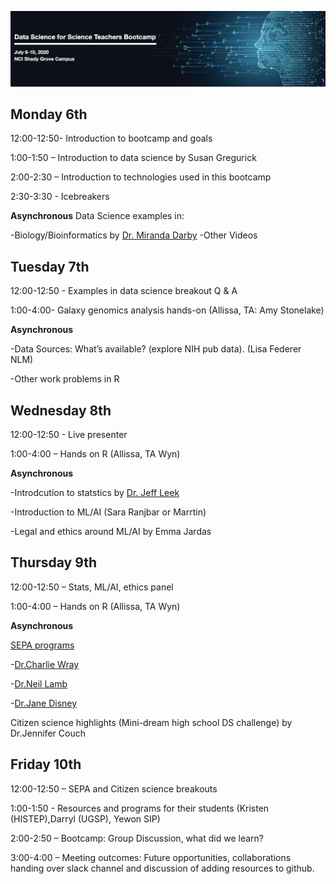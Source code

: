 ![AwesomeLogo](images/logo.png)


## Monday 6th


12:00-12:50- Introduction to bootcamp and goals 

1:00-1:50 – Introduction to data science by Susan Gregurick

2:00-2:30 – Introduction to technologies used in this bootcamp

2:30-3:30 - Icebreakers


**Asynchronous**
Data Science examples in:

-Biology/Bioinformatics by [Dr. Miranda Darby](https://www.hood.edu/academics/faculty/miranda-darby)
-Other Videos


## Tuesday 7th

12:00-12:50 - Examples in data science breakout Q & A

1:00-4:00- Galaxy genomics analysis hands-on (Allissa, TA: Amy Stonelake)

**Asynchronous**

-Data Sources: What’s available? (explore NIH pub data). (Lisa Federer NLM)

-Other work problems in R


## Wednesday 8th

12:00-12:50 - Live presenter

1:00-4:00 – Hands on R (Allissa, TA Wyn)

**Asynchronous**

-Introdcution to statstics by [Dr. Jeff Leek](http://jtleek.com/index.html)

-Introduction to ML/AI (Sara Ranjbar or Marrtin)

-Legal and ethics around ML/AI by Emma Jardas



## Thursday 9th

12:00-12:50 – Stats, ML/AI, ethics panel 

1:00-4:00 – Hands on R (Allissa, TA Wyn)

**Asynchronous**

[SEPA programs](https://nihsepa.org/)

-[Dr.Charlie Wray]()

-[Dr.Neil Lamb]()

-[Dr.Jane Disney]()

Citizen science highlights (Mini-dream high school DS challenge) by Dr.Jennifer Couch



## Friday 10th
12:00-12:50 – SEPA and Citizen science breakouts

1:00-1:50 - Resources and programs for their students (Kristen (HISTEP),Darryl (UGSP), Yewon SIP)

2:00-2:50 – Bootcamp: Group Discussion, what did we learn?

3:00-4:00 – Meeting outcomes: Future opportunities, collaborations handing over slack channel and discussion of adding resources to github.
